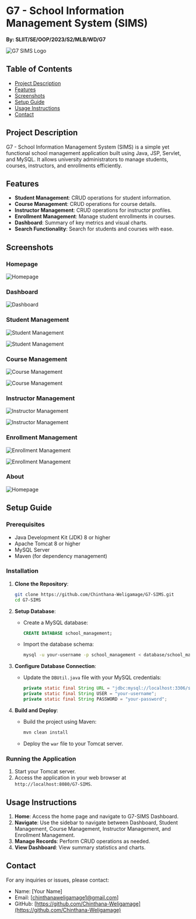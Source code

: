 ﻿# G7 - School Information Management System (SIMS)

**By: SLIIT/SE/OOP/2023/S2/MLB/WD/G7**

![G7 SIMS Logo](web/img/g7sims-logo.png)

## Table of Contents

- [Project Description](#project-description)
- [Features](#features)
- [Screenshots](#screenshots)
- [Setup Guide](#setup-guide)
- [Usage Instructions](#usage-instructions)
- [Contact](#contact)

## Project Description

G7 - School Information Management System (SIMS) is a simple yet functional school management application built using Java, JSP, Servlet, and MySQL. It allows university administrators to manage students, courses, instructors, and enrollments efficiently.

## Features

- **Student Management**: CRUD operations for student information.
- **Course Management**: CRUD operations for course details.
- **Instructor Management**: CRUD operations for instructor profiles.
- **Enrollment Management**: Manage student enrollments in courses.
- **Dashboard**: Summary of key metrics and visual charts.
- **Search Functionality**: Search for students and courses with ease.

## Screenshots

### Homepage

![Homepage](<screenshots/Screenshot%20(01).png>)

### Dashboard

![Dashboard](<screenshots/Screenshot%20(03).png>)

### Student Management

![Student Management](<screenshots/Screenshot%20(04).png>)

![Student Management](<screenshots/Screenshot%20(08).png>)

### Course Management

![Course Management](<screenshots/Screenshot%20(05).png>)

![Course Management](<screenshots/Screenshot%20(09).png>)

### Instructor Management

![Instructor Management](<screenshots/Screenshot%20(05).png>)

![Instructor Management](<screenshots/Screenshot%20(10).png>)

### Enrollment Management

![Enrollment Management](<screenshots/Screenshot%20(05).png>)

![Enrollment Management](<screenshots/Screenshot%20(11).png>)

### About

![Homepage](<screenshots/Screenshot%20(02).png>)

## Setup Guide

### Prerequisites

- Java Development Kit (JDK) 8 or higher
- Apache Tomcat 8 or higher
- MySQL Server
- Maven (for dependency management)

### Installation

1. **Clone the Repository**:

   ```sh
   git clone https://github.com/Chinthana-Weligamage/G7-SIMS.git
   cd G7-SIMS
   ```

2. **Setup Database**:

   - Create a MySQL database:
     ```sql
     CREATE DATABASE school_management;
     ```
   - Import the database schema:
     ```sh
     mysql -u your-username -p school_management < database/school_management.sql
     ```

3. **Configure Database Connection**:

   - Update the `DBUtil.java` file with your MySQL credentials:
     ```java
     private static final String URL = "jdbc:mysql://localhost:3306/school_management";
     private static final String USER = "your-username";
     private static final String PASSWORD = "your-password";
     ```

4. **Build and Deploy**:

   - Build the project using Maven:
     ```sh
     mvn clean install
     ```
   - Deploy the `war` file to your Tomcat server.

### Running the Application

1. Start your Tomcat server.
2. Access the application in your web browser at `http://localhost:8080/G7-SIMS`.

## Usage Instructions

1. **Home**: Access the home page and navigate to G7-SIMS Dashboard.
2. **Navigate**: Use the sidebar to navigate between Dashboard, Student Management, Course Management, Instructor Management, and Enrollment Management.
3. **Manage Records**: Perform CRUD operations as needed.
4. **View Dashboard**: View summary statistics and charts.

## Contact

For any inquiries or issues, please contact:

- Name: [Your Name]
- Email: [chinthanaweligamage1@gmail.com]
- GitHub: [https://github.com/Chinthana-Weligamage](https://github.com/Chinthana-Weligamage)
